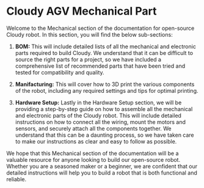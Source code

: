 # Cloudy AGV Mechanical Part
Welcome to the Mechanical section of the documentation for open-source Cloudy robot. In this section, you will find the below sub-sections:
<style>
a:link { text-decoration: none; }
a:visited { text-decoration: none; }
a:hover { text-decoration: none; }
a:active { text-decoration: none; }
</style>

1. **[BOM](/agv/mechanical/bomMechanical/):**
This will include detailed lists of all the mechanical and electronic parts required to build Cloudy. We understand that it can be difficult to source the right parts for a project, so we have included a comprehensive list of recommended parts that have been tried and tested for compatibility and quality.

2. **[Manifacturing](/agv/mechanical/manifacturing/):**
This will cover how to 3D print the various components of the robot, including any required settings and tips for optimal printing.

3. **[Hardware Setup](/agv/mechanical/hardwareSetup/):**
Lastly in the Hardware Setup section, we will be providing a step-by-step guide on how to assemble all the mechanical and electronic parts of the Cloudy robot. This will include detailed instructions on how to connect all the wiring, mount the motors and sensors, and securely attach all the components together. We understand that this can be a daunting process, so we have taken care to make our instructions as clear and easy to follow as possible.

We hope that this Mechanical section of the documentation will be a valuable resource for anyone looking to build our open-source robot. Whether you are a seasoned maker or a beginner, we are confident that our detailed instructions will help you to build a robot that is both functional and reliable.

